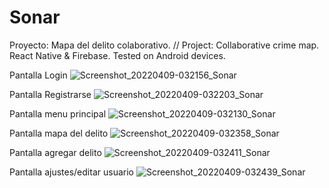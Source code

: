 # Sonar
Proyecto: Mapa del delito colaborativo. // Project: Collaborative crime map. React Native &amp; Firebase. Tested on Android devices.

Pantalla Login
![Screenshot_20220409-032156_Sonar](https://user-images.githubusercontent.com/41997717/162559637-cad54c1f-ae61-405b-bbb5-25c3180b9df9.jpg)

Pantalla Registrarse
![Screenshot_20220409-032203_Sonar](https://user-images.githubusercontent.com/41997717/162559652-3bd07d68-2542-4aec-a288-04e60de58d43.jpg)

Pantalla menu principal
![Screenshot_20220409-032130_Sonar](https://user-images.githubusercontent.com/41997717/162559666-1d70afd9-a889-4842-b38f-831d1fafeef1.jpg)

Pantalla mapa del delito
![Screenshot_20220409-032358_Sonar](https://user-images.githubusercontent.com/41997717/162559679-1e7186e1-af45-4e59-a467-aab6beb29eff.jpg)

Pantalla agregar delito
![Screenshot_20220409-032411_Sonar](https://user-images.githubusercontent.com/41997717/162559708-10ef4a13-7e20-45aa-908b-f897bf443647.jpg)

Pantalla ajustes/editar usuario
![Screenshot_20220409-032439_Sonar](https://user-images.githubusercontent.com/41997717/162559734-7a0c1fc0-d725-48a0-8d68-1db5bf924889.jpg)


